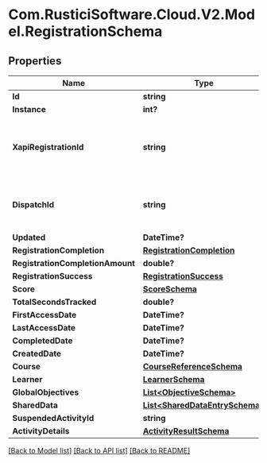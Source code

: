 # Com.RusticiSoftware.Cloud.V2.Model.RegistrationSchema
## Properties

Name | Type | Description | Notes
------------ | ------------- | ------------- | -------------
**Id** | **string** |  | [optional] 
**Instance** | **int?** |  | [optional] 
**XapiRegistrationId** | **string** | xAPI registration id associated with this registration | [optional] 
**DispatchId** | **string** | Dispatch ID for this registration, if applicable | [optional] 
**Updated** | **DateTime?** |  | [optional] 
**RegistrationCompletion** | [**RegistrationCompletion**](RegistrationCompletion.md) |  | [optional] 
**RegistrationCompletionAmount** | **double?** |  | [optional] 
**RegistrationSuccess** | [**RegistrationSuccess**](RegistrationSuccess.md) |  | [optional] 
**Score** | [**ScoreSchema**](ScoreSchema.md) |  | [optional] 
**TotalSecondsTracked** | **double?** |  | [optional] 
**FirstAccessDate** | **DateTime?** |  | [optional] 
**LastAccessDate** | **DateTime?** |  | [optional] 
**CompletedDate** | **DateTime?** |  | [optional] 
**CreatedDate** | **DateTime?** |  | [optional] 
**Course** | [**CourseReferenceSchema**](CourseReferenceSchema.md) |  | [optional] 
**Learner** | [**LearnerSchema**](LearnerSchema.md) |  | [optional] 
**GlobalObjectives** | [**List&lt;ObjectiveSchema&gt;**](ObjectiveSchema.md) |  | [optional] 
**SharedData** | [**List&lt;SharedDataEntrySchema&gt;**](SharedDataEntrySchema.md) |  | [optional] 
**SuspendedActivityId** | **string** |  | [optional] 
**ActivityDetails** | [**ActivityResultSchema**](ActivityResultSchema.md) |  | [optional] 

[[Back to Model list]](../README.md#documentation-for-models) [[Back to API list]](../README.md#documentation-for-api-endpoints) [[Back to README]](../README.md)


